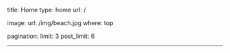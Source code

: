 title: Home
type: home
url: /

image:
    url: /img/beach.jpg
    where: top

pagination:
    limit: 3
    post_limit: 6

---
